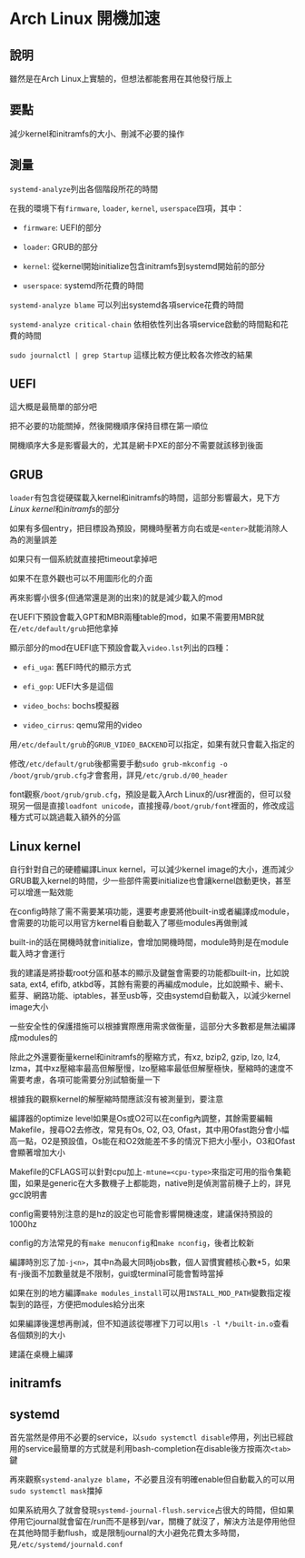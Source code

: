 # Arch Linux 開機加速

## 說明

雖然是在Arch Linux上實驗的，但想法都能套用在其他發行版上

## 要點

減少kernel和initramfs的大小、刪減不必要的操作

## 測量

```systemd-analyze```列出各個階段所花的時間

在我的環境下有```firmware```, ```loader```, ```kernel```, ```userspace```四項，其中：

* ```firmware```: UEFI的部分

* ```loader```: GRUB的部分

* ```kernel```: 從kernel開始initialize包含initramfs到systemd開始前的部分

* ```userspace```: systemd所花費的時間

```systemd-analyze blame``` 可以列出systemd各項service花費的時間

```systemd-analyze critical-chain``` 依相依性列出各項service啟動的時間點和花費的時間

```sudo journalctl | grep Startup``` 這樣比較方便比較各次修改的結果

## UEFI

這大概是最簡單的部分吧

把不必要的功能關掉，然後開機順序保持目標在第一順位

開機順序大多是影響最大的，尤其是網卡PXE的部分不需要就該移到後面

## GRUB

```loader```有包含從硬碟載入kernel和initramfs的時間，這部分影響最大，見下方*Linux kernel*和*initramfs*的部分

如果有多個entry，把目標設為預設，開機時壓著方向右或是```<enter>```就能消除人為的測量誤差

如果只有一個系統就直接把timeout拿掉吧

如果不在意外觀也可以不用圖形化的介面

再來影響小很多(但通常還是測的出來)的就是減少載入的mod

在UEFI下預設會載入GPT和MBR兩種table的mod，如果不需要用MBR就在```/etc/default/grub```把他拿掉

顯示部分的mod在UEFI底下預設會載入```video.lst```列出的四種：

* ```efi_uga```: 舊EFI時代的顯示方式

* ```efi_gop```: UEFI大多是這個

* ```video_bochs```: bochs模擬器

* ```video_cirrus```: qemu常用的video

用```/etc/default/grub```的```GRUB_VIDEO_BACKEND```可以指定，如果有就只會載入指定的

修改```/etc/default/grub```後都需要手動```sudo grub-mkconfig -o /boot/grub/grub.cfg```才會套用，詳見```/etc/grub.d/00_header```

font觀察```/boot/grub/grub.cfg```，預設是載入Arch Linux的/usr裡面的，但可以發現另一個是直接```loadfont unicode```，直接搜尋```/boot/grub/font```裡面的，修改成這種方式可以跳過載入額外的分區

## Linux kernel

自行針對自己的硬體編譯Linux kernel，可以減少kernel image的大小，進而減少GRUB載入kernel的時間，少一些部件需要initialize也會讓kernel啟動更快，甚至可以增進一點效能

在config時除了需不需要某項功能，還要考慮要將他built-in或者編譯成module，會需要的功能可以用官方kernel看自動載入了哪些modules再做刪減

built-in的話在開機時就會initialize，會增加開機時間，module時則是在module載入時才會運行

我的建議是將掛載root分區和基本的顯示及鍵盤會需要的功能都built-in，比如說sata, ext4, efifb, atkbd等，其餘有需要的再編成module，比如說顯卡、網卡、藍芽、網路功能、iptables，甚至usb等，交由systemd自動載入，以減少kernel image大小

一些安全性的保護措施可以根據實際應用需求做衡量，這部分大多數都是無法編譯成modules的

除此之外還要衡量kernel和initramfs的壓縮方式，有xz, bzip2, gzip, lzo, lz4, lzma，其中xz壓縮率最高但解壓慢，lzo壓縮率最低但解壓極快，壓縮時的速度不需要考慮，各項可能需要分別試驗衡量一下

根據我的觀察kernel的解壓縮時間應該沒有被測量到，要注意

編譯器的optimize level如果是Os或O2可以在config內調整，其餘需要編輯Makefile，搜尋O2去修改，常見有Os, O2, O3, Ofast，其中用Ofast跑分會小幅高一點，O2是預設值，Os能在和O2效能差不多的情況下把大小壓小，O3和Ofast會顯著增加大小

Makefile的CFLAGS可以針對cpu加上```-mtune=<cpu-type>```來指定可用的指令集範圍，如果是generic在大多數機子上都能跑，native則是偵測當前機子上的，詳見gcc說明書

config需要特別注意的是hz的設定也可能會影響開機速度，建議保持預設的1000hz

config的方法常見的有```make menuconfig```和```make nconfig```，後者比較新

編譯時別忘了加```-j<n>```，其中n為最大同時jobs數，個人習慣實體核心數\*5，如果有-j後面不加數量就是不限制，gui或terminal可能會暫時當掉

如果在別的地方編譯```make modules_install```可以用```INSTALL_MOD_PATH```變數指定複製到的路徑，方便把modules給分出來

如果編譯後還想再刪減，但不知道該從哪裡下刀可以用```ls -l */built-in.o```查看各個類別的大小

建議在桌機上編譯

## initramfs

## systemd

首先當然是停用不必要的service，以```sudo systemctl disable```停用，列出已經啟用的service最簡單的方式就是利用bash-completion在disable後方按兩次```<tab>```鍵

再來觀察```systemd-analyze blame```，不必要且沒有明確enable但自動載入的可以用```sudo systemctl mask```擋掉

如果系統用久了就會發現```systemd-journal-flush.service```占很大的時間，但如果停用它journal就會留在/run而不是移到/var，關機了就沒了，解決方法是停用他但在其他時間手動flush，或是限制journal的大小避免花費太多時間，見```/etc/systemd/journald.conf```
